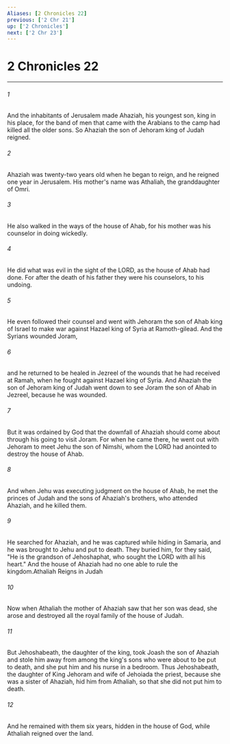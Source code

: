 ```yaml
---
Aliases: [2 Chronicles 22]
previous: ['2 Chr 21']
up: ['2 Chronicles']
next: ['2 Chr 23']
---
```

# 2 Chronicles 22

***

 

###### 1 
And the inhabitants of Jerusalem made Ahaziah, his youngest son, king in his place, for the band of men that came with the Arabians to the camp had killed all the older sons. So Ahaziah the son of Jehoram king of Judah reigned. 
 

###### 2 
Ahaziah was twenty-two years old when he began to reign, and he reigned one year in Jerusalem. His mother's name was Athaliah, the granddaughter of Omri. 
 

###### 3 
He also walked in the ways of the house of Ahab, for his mother was his counselor in doing wickedly. 
 

###### 4 
He did what was evil in the sight of the LORD, as the house of Ahab had done. For after the death of his father they were his counselors, to his undoing. 
 

###### 5 
He even followed their counsel and went with Jehoram the son of Ahab king of Israel to make war against Hazael king of Syria at Ramoth-gilead. And the Syrians wounded Joram, 
 

###### 6 
and he returned to be healed in Jezreel of the wounds that he had received at Ramah, when he fought against Hazael king of Syria. And Ahaziah the son of Jehoram king of Judah went down to see Joram the son of Ahab in Jezreel, because he was wounded.
 
 

###### 7 
But it was ordained by God that the downfall of Ahaziah should come about through his going to visit Joram. For when he came there, he went out with Jehoram to meet Jehu the son of Nimshi, whom the LORD had anointed to destroy the house of Ahab. 
 

###### 8 
And when Jehu was executing judgment on the house of Ahab, he met the princes of Judah and the sons of Ahaziah's brothers, who attended Ahaziah, and he killed them. 
 

###### 9 
He searched for Ahaziah, and he was captured while hiding in Samaria, and he was brought to Jehu and put to death. They buried him, for they said, "He is the grandson of Jehoshaphat, who sought the LORD with all his heart." And the house of Ahaziah had no one able to rule the kingdom.Athaliah Reigns in Judah
 
 

###### 10 
Now when Athaliah the mother of Ahaziah saw that her son was dead, she arose and destroyed all the royal family of the house of Judah. 
 

###### 11 
But Jehoshabeath, the daughter of the king, took Joash the son of Ahaziah and stole him away from among the king's sons who were about to be put to death, and she put him and his nurse in a bedroom. Thus Jehoshabeath, the daughter of King Jehoram and wife of Jehoiada the priest, because she was a sister of Ahaziah, hid him from Athaliah, so that she did not put him to death. 
 

###### 12 
And he remained with them six years, hidden in the house of God, while Athaliah reigned over the land.
 
